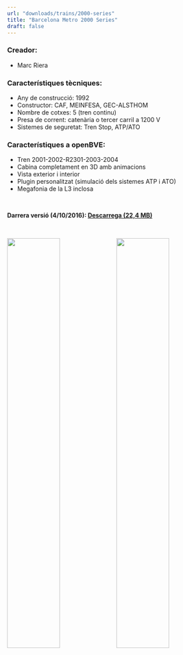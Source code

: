 ```yaml
---
url: "downloads/trains/2000-series"
title: "Barcelona Metro 2000 Series"
draft: false
---
```

### Creador:

* Marc Riera

### Característiques tècniques:

* Any de construcció: 1992
* Constructor: CAF, MEINFESA, GEC-ALSTHOM
* Nombre de cotxes: 5 (tren continu)
* Presa de corrent: catenària o tercer carril a 1200 V
* Sistemes de seguretat: Tren Stop, ATP/ATO

### Característiques a openBVE:

* Tren 2001-2002-R2301-2003-2004
* Cabina completament en 3D amb animacions
* Vista exterior i interior
* Plugin personalitzat (simulació dels sistemes ATP i ATO)
* Megafonia de la L3 inclosa

&nbsp;

**Darrera versió (4/10/2016): <a href="https://bvebarcelona.cat/files/FCMB_2000.obp">Descarrega (22,4 MB)</a>**

&nbsp;

<a href="/images/trens/2000/1.png" target="_blank"><img style="float: left; width: 49.5%; margin-right: 0.5%; margin-bottom: 1em;" src="/images/trens/2000/1.png" /></a><a href="/images/trens/2000/2.png" target="_blank"><img style="float: right; width: 49.5%; margin-left: 0.5%; margin-bottom: 1em;" src="/images/trens/2000/2.png" /></a>
